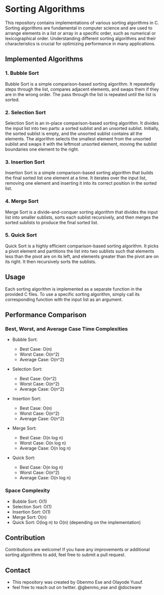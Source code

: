 # Sorting Algorithms

This repository contains implementations of various sorting algorithms in C. Sorting algorithms are fundamental in computer science and are used to arrange elements in a list or array in a specific order, such as numerical or lexicographical order. Understanding different sorting algorithms and their characteristics is crucial for optimizing performance in many applications.

## Implemented Algorithms

### 1. Bubble Sort

Bubble Sort is a simple comparison-based sorting algorithm. It repeatedly steps through the list, compares adjacent elements, and swaps them if they are in the wrong order. The pass through the list is repeated until the list is sorted.

### 2. Selection Sort

Selection Sort is an in-place comparison-based sorting algorithm. It divides the input list into two parts: a sorted sublist and an unsorted sublist. Initially, the sorted sublist is empty, and the unsorted sublist contains all the elements. The algorithm selects the smallest element from the unsorted sublist and swaps it with the leftmost unsorted element, moving the sublist boundaries one element to the right.

### 3. Insertion Sort

Insertion Sort is a simple comparison-based sorting algorithm that builds the final sorted list one element at a time. It iterates over the input list, removing one element and inserting it into its correct position in the sorted list.

### 4. Merge Sort

Merge Sort is a divide-and-conquer sorting algorithm that divides the input list into smaller sublists, sorts each sublist recursively, and then merges the sorted sublists to produce the final sorted list.

### 5. Quick Sort

Quick Sort is a highly efficient comparison-based sorting algorithm. It picks a pivot element and partitions the list into two sublists such that elements less than the pivot are on its left, and elements greater than the pivot are on its right. It then recursively sorts the sublists.

## Usage

Each sorting algorithm is implemented as a separate function in the provided C files. To use a specific sorting algorithm, simply call its corresponding function with the input list as an argument.

## Performance Comparison

### Best, Worst, and Average Case Time Complexities

- Bubble Sort:
  - Best Case: O(n)
  - Worst Case: O(n^2)
  - Average Case: O(n^2)
  
- Selection Sort:
  - Best Case: O(n^2)
  - Worst Case: O(n^2)
  - Average Case: O(n^2)

- Insertion Sort:
  - Best Case: O(n)
  - Worst Case: O(n^2)
  - Average Case: O(n^2)

- Merge Sort:
  - Best Case: O(n log n)
  - Worst Case: O(n log n)
  - Average Case: O(n log n)

- Quick Sort:
  - Best Case: O(n log n)
  - Worst Case: O(n^2)
  - Average Case: O(n log n)

### Space Complexity

- Bubble Sort: O(1)
- Selection Sort: O(1)
- Insertion Sort: O(1)
- Merge Sort: O(n)
- Quick Sort: O(log n) to O(n) (depending on the implementation)

## Contribution

Contributions are welcome! If you have any improvements or additional sorting algorithms to add, feel free to submit a pull request.

## Contact

- This repository was created by Gbenmo Ese and Olayode Yusuf.
- feel free to reach out on twitter. @gbenmo_ese and @doctware
